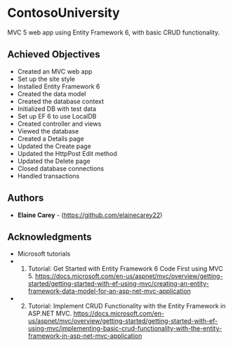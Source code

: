 # ContosoUniversity
MVC 5 web app using Entity Framework 6, with basic CRUD functionality.

## Achieved Objectives

* Created an MVC web app
* Set up the site style
* Installed Entity Framework 6
* Created the data model
* Created the database context
* Initialized DB with test data
* Set up EF 6 to use LocalDB
* Created controller and views
* Viewed the database
* Created a Details page
* Updated the Create page
* Updated the HttpPost Edit method
* Updated the Delete page
* Closed database connections
* Handled transactions

## Authors

* **Elaine Carey** - (https://github.com/elainecarey22)

## Acknowledgments

* Microsoft tutorials 
* 1. Tutorial: Get Started with Entity Framework 6 Code First using MVC 5. https://docs.microsoft.com/en-us/aspnet/mvc/overview/getting-started/getting-started-with-ef-using-mvc/creating-an-entity-framework-data-model-for-an-asp-net-mvc-application
* 2. Tutorial: Implement CRUD Functionality with the Entity Framework in ASP.NET MVC. https://docs.microsoft.com/en-us/aspnet/mvc/overview/getting-started/getting-started-with-ef-using-mvc/implementing-basic-crud-functionality-with-the-entity-framework-in-asp-net-mvc-application
